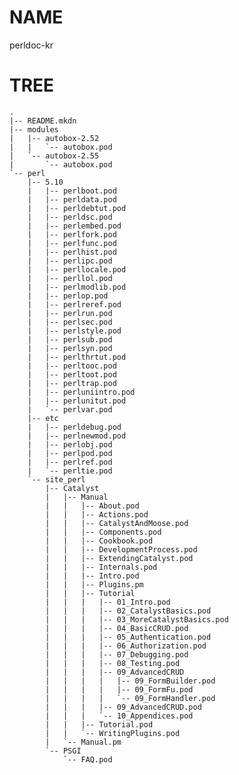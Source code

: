 # NAME
perldoc-kr

# TREE
    .
    |-- README.mkdn
    |-- modules
    |   |-- autobox-2.52
    |   |   `-- autobox.pod
    |   `-- autobox-2.55
    |       `-- autobox.pod
    `-- perl
        |-- 5.10
        |   |-- perlboot.pod
        |   |-- perldata.pod
        |   |-- perldebtut.pod
        |   |-- perldsc.pod
        |   |-- perlembed.pod
        |   |-- perlfork.pod
        |   |-- perlfunc.pod
        |   |-- perlhist.pod
        |   |-- perlipc.pod
        |   |-- perllocale.pod
        |   |-- perllol.pod
        |   |-- perlmodlib.pod
        |   |-- perlop.pod
        |   |-- perlreref.pod
        |   |-- perlrun.pod
        |   |-- perlsec.pod
        |   |-- perlstyle.pod
        |   |-- perlsub.pod
        |   |-- perlsyn.pod
        |   |-- perlthrtut.pod
        |   |-- perltooc.pod
        |   |-- perltoot.pod
        |   |-- perltrap.pod
        |   |-- perluniintro.pod
        |   |-- perlunitut.pod
        |   `-- perlvar.pod
        |-- etc
        |   |-- perldebug.pod
        |   |-- perlnewmod.pod
        |   |-- perlobj.pod
        |   |-- perlpod.pod
        |   |-- perlref.pod
        |   `-- perltie.pod
        `-- site_perl
            |-- Catalyst
            |   |-- Manual
            |   |   |-- About.pod
            |   |   |-- Actions.pod
            |   |   |-- CatalystAndMoose.pod
            |   |   |-- Components.pod
            |   |   |-- Cookbook.pod
            |   |   |-- DevelopmentProcess.pod
            |   |   |-- ExtendingCatalyst.pod
            |   |   |-- Internals.pod
            |   |   |-- Intro.pod
            |   |   |-- Plugins.pm
            |   |   |-- Tutorial
            |   |   |   |-- 01_Intro.pod
            |   |   |   |-- 02_CatalystBasics.pod
            |   |   |   |-- 03_MoreCatalystBasics.pod
            |   |   |   |-- 04_BasicCRUD.pod
            |   |   |   |-- 05_Authentication.pod
            |   |   |   |-- 06_Authorization.pod
            |   |   |   |-- 07_Debugging.pod
            |   |   |   |-- 08_Testing.pod
            |   |   |   |-- 09_AdvancedCRUD
            |   |   |   |   |-- 09_FormBuilder.pod
            |   |   |   |   |-- 09_FormFu.pod
            |   |   |   |   `-- 09_FormHandler.pod
            |   |   |   |-- 09_AdvancedCRUD.pod
            |   |   |   `-- 10_Appendices.pod
            |   |   |-- Tutorial.pod
            |   |   `-- WritingPlugins.pod
            |   `-- Manual.pm
            `-- PSGI
                `-- FAQ.pod
